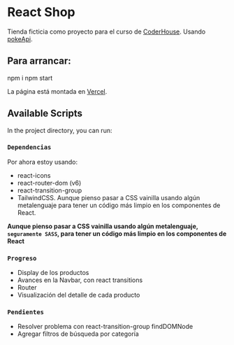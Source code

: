 # React Shop

Tienda ficticia como proyecto para el curso de [CoderHouse](https://www.coderhouse.com). Usando [pokeApi](https://pokeapi.co/).

## Para arrancar:

npm i
npm start

La página está montada en [Vercel](https://react-poke-shop.vercel.app/).

## Available Scripts

In the project directory, you can run:

### `Dependencias`

Por ahora estoy usando:
- react-icons
- react-router-dom (v6)
- react-transition-group
- TailwindCSS. Aunque pienso pasar a CSS vainilla usando algún metalenguaje para tener un código más limpio en los componentes de React. 

**Aunque pienso pasar a CSS vainilla usando algún metalenguaje, `seguramente SASS`, para tener un código más limpio en los componentes de React**

### `Progreso`

- Display de los productos
- Avances en la Navbar, con react transitions
- Router
- Visualización del detalle de cada producto

### `Pendientes`

- Resolver problema con react-transition-group findDOMNode
- Agregar filtros de búsqueda por categoría